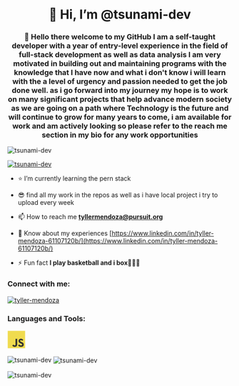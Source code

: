 <h1 align="center">👋 Hi, I’m @tsunami-dev</h1>
<h3 align="center">👀 Hello there welcome to my GitHub I am a self-taught developer with a year of entry-level experience in the field of full-stack development as well as data analysis I am very motivated in building out and maintaining programs with the knowledge that I have now and what i don't know i will learn with the a level of urgency and passion needed to get the job done well. as i go forward into my journey my hope is to work on many significant projects that help advance modern society as we are going on a path where Technology is the future and will continue to grow for many years to come, i am available for work and am actively looking so please refer to the reach me section in my bio for any work opportunities </h3>

<p align="left"> <img src="https://komarev.com/ghpvc/?username=tsunami-dev&label=Profile%20views&color=0e75b6&style=flat" alt="tsunami-dev" /> </p>

<p align="left"> <a href="https://github.com/ryo-ma/github-profile-trophy"><img src="https://github-profile-trophy.vercel.app/?username=tsunami-dev" alt="tsunami-dev" /></a> </p>

- ⭐️ I’m currently learning the pern stack

- 😎 find all my work in the repos as well as i have local project i try to upload every week

- 📫 How to reach me **tyllermendoza@pursuit.org**

- 📄 Know about my experiences [https://www.linkedin.com/in/tyller-mendoza-61107120b/](https://www.linkedin.com/in/tyller-mendoza-61107120b/)

- ⚡ Fun fact **I play basketball and i box👨🏾‍💻**

<h3 align="left">Connect with me:</h3>
<p align="left">
<a href="https://www.linkedin.com/in/tyller-mendoza-61107120b/" target="blank"><img align="center" src="https://raw.githubusercontent.com/rahuldkjain/github-profile-readme-generator/master/src/images/icons/Social/linked-in-alt.svg" alt="tyller-mendoza" height="30" width="40" /></a>
</p>

<h3 align="left">Languages and Tools:</h3>
<p align="left"> <a href="https://developer.mozilla.org/en-US/docs/Web/JavaScript" target="_blank" rel="noreferrer"> <img src="https://raw.githubusercontent.com/devicons/devicon/master/icons/javascript/javascript-original.svg" alt="javascript" width="40" height="40"/> </a> </p>

<p><img align="left" src="https://github-readme-stats.vercel.app/api/top-langs?username=tsunami-dev&show_icons=true&locale=en&layout=compact" alt="tsunami-dev" /></p>

<p>&nbsp;<img align="center" src="https://github-readme-stats.vercel.app/api?username=tsunami-dev&show_icons=true&locale=en" alt="tsunami-dev" /></p>

<p><img align="center" src="https://github-readme-streak-stats.herokuapp.com/?user=tsunami-dev&" alt="tsunami-dev" /></p>

<!---
tsunami-dev/tsunami-dev is a ✨ special ✨ repository because its `README.md` (this file) appears on your GitHub profile.
You can click the Preview link to take a look at your changes.
--->
